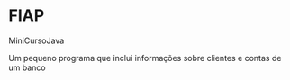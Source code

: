 # FIAP
MiniCursoJava

Um pequeno programa que inclui informações sobre clientes e contas de um banco
